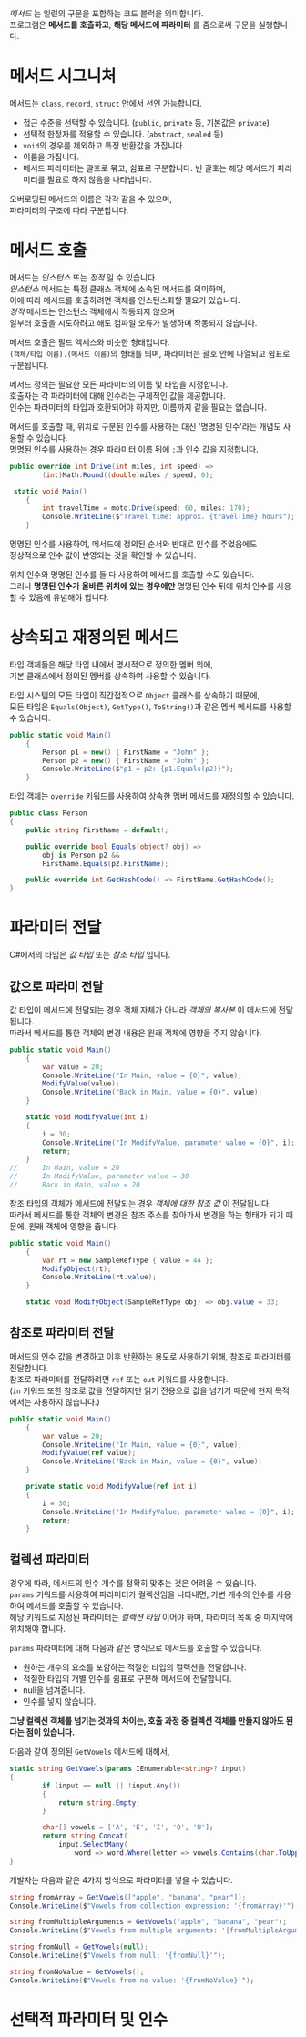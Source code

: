 _메서드_ 는 일련의 구문을 포함하는 코드 블럭을 의미합니다.    
프로그램은 **메서드를 호출하고**, **해당 메서드에 파라미터** 를 줌으로써 구문을 실행합니다.   

# 메서드 시그니처
메서드는 `class`, `record`, `struct` 안에서 선언 가능합니다.     

- 접근 수준을 선택할 수 있습니다. (`public`, `private` 등, 기본값은 `private`)
- 선택적 한정자를 적용할 수 있습니다. (`abstract`, `sealed` 등)
- `void`의 경우를 제외하고 특정 반환값을 가집니다.
- 이름을 가집니다.
- 메서드 파라미터는 괄호로 묶고, 쉼표로 구분합니다. 빈 괄호는 해당 메서드가 파라미터를 필요로 하지 않음을 나타냅니다.

오버로딩된 메서드의 이름은 각각 같을 수 있으며,    
파라미터의 구조에 따라 구분합니다.    

# 메서드 호출
메서드는 _인스턴스_ 또는 _정적_ 일 수 있습니다.    
_인스턴스_ 메서드는 특정 클래스 객체에 소속된 메서드를 의미하며,    
이에 따라 메서드를 호출하려면 객체를 인스턴스화할 필요가 있습니다.       
_정적_ 메서드는 인스턴스 객체에서 작동되지 않으며      
일부러 호출을 시도하려고 해도 컴파일 오류가 발생하며 작동되지 않습니다.     

메서드 호출은 필드 엑세스와 비슷한 형태입니다.      
`(객체/타입 이름).(메서드 이름)`의 형태를 띄며, 파라미터는 괄호 안에 나열되고 쉼표로 구분됩니다.    

메서드 정의는 필요한 모든 파라미터의 이름 및 타입을 지정합니다.      
호출자는 각 파라미터에 대해 인수라는 구체적인 값을 제공합니다.      
인수는 파라미터의 타입과 호환되어야 하지만, 이름까지 같을 필요는 없습니다.     

메서드를 호출할 때, 위치로 구분된 인수를 사용하는 대신 '명명된 인수'라는 개념도 사용할 수 있습니다.    
명명된 인수를 사용하는 경우 파라미터 이름 뒤에 `:`과 인수 값을 지정합니다.   
```cs
public override int Drive(int miles, int speed) =>
        (int)Math.Round((double)miles / speed, 0);

 static void Main()
    {
        int travelTime = moto.Drive(speed: 60, miles: 170);
        Console.WriteLine($"Travel time: approx. {travelTime} hours");
    }
```
명명된 인수를 사용하여, 메서드에 정의된 순서와 반대로 인수를 주었음에도     
정상적으로 인수 값이 반영되는 것을 확인할 수 있습니다.     

위치 인수와 명명된 인수를 둘 다 사용하여 메서드를 호출할 수도 있습니다.     
그러나 **명명된 인수가 올바른 위치에 있는 경우에만** 명명된 인수 뒤에 위치 인수를 사용할 수 있음에 유념해야 합니다.    

# 상속되고 재정의된 메서드
타입 객체들은 해당 타입 내에서 명시적으로 정의한 멤버 외에,      
기본 클래스에서 정의된 멤버를 상속하여 사용할 수 있습니다.    

타입 시스템의 모든 타입이 직간접적으로 `Object` 클래스를 상속하기 때문에,     
모든 타입은 `Equals(Object)`, `GetType()`, `ToString()`과 같은 멤버 메서드를 사용할 수 있습니다.   
```cs
public static void Main()
    {
        Person p1 = new() { FirstName = "John" };
        Person p2 = new() { FirstName = "John" };
        Console.WriteLine($"p1 = p2: {p1.Equals(p2)}");
    }
```

타입 객체는 `override` 키워드를 사용하여 상속한 멤버 메서드를 재정의할 수 있습니다.     
```cs
public class Person
{
    public string FirstName = default!;

    public override bool Equals(object? obj) =>
        obj is Person p2 &&
        FirstName.Equals(p2.FirstName);

    public override int GetHashCode() => FirstName.GetHashCode();
}
```

# 파라미터 전달
C#에서의 타입은 _값 타입_ 또는 _참조 타입_ 입니다.    

## 값으로 파라미 전달
값 타입이 메서드에 전달되는 경우 객체 자체가 아니라 _객체의 복사본_ 이 메서드에 전달됩니다.    
따라서 메서드를 통한 객체의 변경 내용은 원래 객체에 영향을 주지 않습니다.
```cs
public static void Main()
    {
        var value = 20;
        Console.WriteLine("In Main, value = {0}", value);
        ModifyValue(value);
        Console.WriteLine("Back in Main, value = {0}", value);
    }

    static void ModifyValue(int i)
    {
        i = 30;
        Console.WriteLine("In ModifyValue, parameter value = {0}", i);
        return;
    }
//      In Main, value = 20
//      In ModifyValue, parameter value = 30
//      Back in Main, value = 20
```

참조 타입의 객체가 메서드에 전달되는 경우 _객체에 대한 참조 값_ 이 전달됩니다.    
따라서 메서드를 통한 객체의 변경은 참조 주소를 찾아가서 변경을 하는 형태가 되기 때문에, 원래 객체에 영향을 줍니다.   
```cs
public static void Main()
    {
        var rt = new SampleRefType { value = 44 };
        ModifyObject(rt);
        Console.WriteLine(rt.value);
    }

    static void ModifyObject(SampleRefType obj) => obj.value = 33;
```

## 참조로 파라미터 전달
메서드의 인수 값을 변경하고 이후 반환하는 용도로 사용하기 위해, 참조로 파라미터를 전달합니다.   
참조로 파라미터를 전달하려면 `ref` 또는 `out` 키워드를 사용합니다.     
(`in` 키워드 또한 참조로 값을 전달하지만 읽기 전용으로 값을 넘기기 때문에 현재 목적에서는 사용하지 않습니다.)    

```cs
public static void Main()
    {
        var value = 20;
        Console.WriteLine("In Main, value = {0}", value);
        ModifyValue(ref value);
        Console.WriteLine("Back in Main, value = {0}", value);
    }

    private static void ModifyValue(ref int i)
    {
        i = 30;
        Console.WriteLine("In ModifyValue, parameter value = {0}", i);
        return;
    }
```

## 컬렉션 파라미터
경우에 따라, 메서드의 인수 개수를 정확히 맞추는 것은 어려울 수 있습니다.     
`params` 키워드를 사용하여 파라미터가 컬렉션임을 나타내면, 가변 개수의 인수를 사용하여 메서드를 호출할 수 있습니다.    
해당 키워드로 지정된 파라미터는 _컬렉션 타입_ 이어야 하며, 파라미터 목록 중 마지막에 위치해야 합니다.     

`params` 파라미터에 대해 다음과 같은 방식으로 메서드를 호출할 수 있습니다.
- 원하는 개수의 요소를 포함하는 적절한 타입의 컬렉션을 전달합니다.
- 적절한 타입의 개별 인수를 쉼표로 구분해 메서드에 전달합니다.
- null을 넘겨줍니다.
- 인수를 넣지 않습니다.

**그냥 컬렉션 객체를 넘기는 것과의 차이는, 호출 과정 중 컬렉션 객체를 만들지 않아도 된다는 점이 있습니다.**       

다음과 같이 정의된 `GetVowels` 메서드에 대해서,
```cs
static string GetVowels(params IEnumerable<string>? input)
{
        if (input == null || !input.Any())
        {
            return string.Empty;
        }

        char[] vowels = ['A', 'E', 'I', 'O', 'U'];
        return string.Concat(
            input.SelectMany(
                word => word.Where(letter => vowels.Contains(char.ToUpper(letter)))));
}
```

개발자는 다음과 같은 4가지 방식으로 파라미터를 넣을 수 있습니다.
```cs
string fromArray = GetVowels(["apple", "banana", "pear"]);
Console.WriteLine($"Vowels from collection expression: '{fromArray}'");

string fromMultipleArguments = GetVowels("apple", "banana", "pear");
Console.WriteLine($"Vowels from multiple arguments: '{fromMultipleArguments}'");

string fromNull = GetVowels(null);
Console.WriteLine($"Vowels from null: '{fromNull}'");

string fromNoValue = GetVowels();
Console.WriteLine($"Vowels from no value: '{fromNoValue}'");
```

# 선택적 파라미터 및 인수
